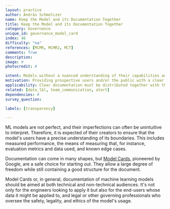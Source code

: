 ```yaml
---
layout: practice
author: András Schmelczer
name: Keep the Model and its Documentation Together
title: Keep the Model and its Documentation Together
category: Governance
unique_id: governance_model_card
index: 46
difficulty: "na"
references: [MCMR, MCMR2, MCT]
comments: True
description:
image: #
photocredit: #

intent: Models without a nuanced understanding of their capabilities and limits can easily lead to misuse.
motivation: Providing prospective users and/or the public with a clear description of the models' strengths, biases, and shortcomings must be a part of responsible open-sourcing. This way, misguided applications and public distrust can be averted.
applicability: Clear documentation must be distributed together with the models in all cases where models are made accessible to third parties.
related: [data_lbl, team_communication, alert]
dependencies: #
survey_question:

labels: [transparency]

---
```


ML models are not perfect, and their imperfections can often be unintuitive to interpret. Therefore, it is expected of their creators to ensure that the model's users have a precise understanding of its boundaries. This includes measured performance, the means of measuring that, for instance, evaluation metrics and data used, and known edge cases.

Documentation can come in many shapes, but <a href="https://modelcards.withgoogle.com/about" target="_blank">Model Cards</a>, pioneered by Google, are a safe choice for starting out. They allow a large degree of freedom while still containing a good structure for the document.

Model Cards or, in general, documentation of machine learning models should be aimed at both technical and non-technical audiences. It's not only for the engineers looking to apply it but also for the end-users whose data it might be applied to, and legal or other governing professionals who oversee the safety, legality, and ethics of the model's usage.
